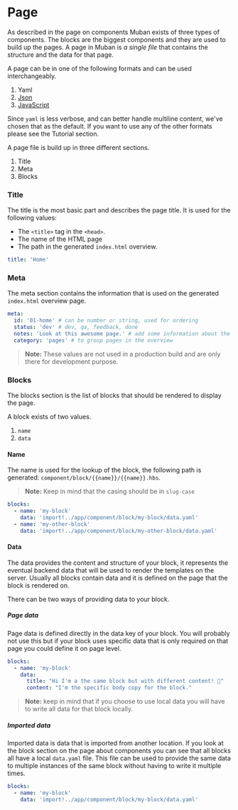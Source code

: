 # Page

As described in the page on components Muban exists of three types of components. The blocks are the
biggest components and they are used to build up the pages. A page in Muban is _a single file_ that
contains the structure and the data for that page.

A page can be in one of the following formats and can be used interchangeably.

1. Yaml
2. [Json](./13-guides.md#Using-JSON-for-page-files)
3. [JavaScript](./13-guides.md#Using-JavaScript-for-page-files)

Since `yaml` is less verbose, and can better handle multiline content, we've chosen that as the
default. If you want to use any of the other formats please see the Tutorial section.

A page file is build up in three different sections.

1. Title
2. Meta
3. Blocks

### Title

The title is the most basic part and describes the page title. It is used for the following values:

- The `<title>` tag in the `<head>`.
- The name of the HTML page
- The path in the generated `index.html` overview.

```yaml
title: 'Home'
```

### Meta

The meta section contains the information that is used on the generated `index.html` overview page.

```yaml
meta:
  id: '01-home' # can be number or string, used for ordering
  status: 'dev' # dev, qa, feedback, done
  notes: 'Look at this awesome page.' # add some information about the page
  category: 'pages' # to group pages in the overview
```

> **Note:** These values are not used in a production build and are only there for development
> purpose.

### Blocks

The blocks section is the list of blocks that should be rendered to display the page.

A block exists of two values.

1. `name`
2. `data`

#### Name

The name is used for the lookup of the block, the following path is generated: `component/block/{{name}}/{{name}}.hbs`. 

> **Note:** Keep in mind that the casing should be in `slug-case`

```yaml
blocks:
  - name: 'my-block'
    data: 'import!../app/component/block/my-block/data.yaml'
  - name: 'my-other-block'
    data: 'import!../app/component/block/my-other-block/data.yaml'
```

#### Data

The data provides the content and structure of your block, it represents the eventual backend data
that will be used to render the templates on the server. Usually all blocks contain data and it is
defined on the page that the block is rendered on.

There can be two ways of providing data to your block.
 
##### Page data

Page data is defined directly in the data key of your block. You will probably not use
this but if your block uses specific data that is only required on that page you could define it on
page level.

```yaml
blocks:
  - name: 'my-block'
    data:
      title: "Hi I'm a the same block but with different content! 💪"
      content: "I'm the specific body copy for the block."
```

> **Note:** keep in mind that if you choose to use local data you will have to write all data for
> that block locally.

##### Imported data

Imported data is data that is imported from another location. If you look at the block section on
the page about components you can see that all blocks all have a local `data.yaml` file. This file
can be used to provide the same data to multiple instances of the same block without having to write
it multiple times.

```yaml
blocks:
  - name: 'my-block'
    data: 'import!../app/component/block/my-block/data.yaml'
```
